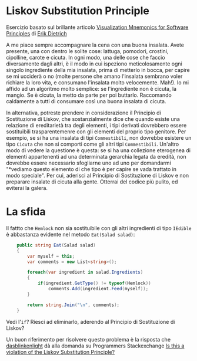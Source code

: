 Liskov Substitution Principle
============================

Esercizio basato sul brillante articolo [Visualization Mnemonics for Software Principles](http://www.daedtech.com/visualization-mnemonics-for-software-principles) di [Erik Dietrich](https://twitter.com/daedtech)

A me piace sempre accompagnare la cena con una buona insalata. Avete presente, una con dentro le solite cose: lattuga, pomodori, crostini, cipolline, carote e cicuta. In ogni modo, una delle cose che faccio diversamente dagli altri, è il modo in cui ispeziono meticolosamente ogni singolo ingrediente della mia insalata, prima di metterlo in bocca, per capire se mi ucciderà o no (molte persone che amano l'insalata sembrano voler richiare la loro vita, e consumano l'insalata molto velocemente. Mah!). Io mi affido ad un algoritmo molto semplice: se l'ingrediente non è cicuta, la mangio. Se è cicuta, la metto da parte per poi buttarlo. Raccomando caldamente a tutti di consumare così una buona insalata di cicuta.


In alternativa, potreste prendere in considerazione il Principio di Sostituzione di Liskov, che sostanzialmente dice che quando esiste una relazione di ereditarietà tra degli elementi, i tipi derivati dovrebbero essere sostituibili trasparentemenre con gli elementi del proprio tipo genitore. Per esempio, se si ha una insalata di tipi `Commestibili`, non dovrebbe esistere un tipo `Cicuta` che non si comporti come gli altri tipi `Commestibili`. Un'altro modo di vedere la questione è questa: se si ha una collezione eterogenea di elementi appartenenti ad una determinata gerarchia legata da eredità, non dovrebbe essere necessario sfogliarne uno ad uno per domandarmi "*vediamo questo elemento di che tipo è per capire se vada trattato in modo speciale". Per cui, aderisci al Principio di Sostituzione di Liskov e non preparare insalate di cicuta alla gente. Otterrai del codice più pulito, ed eviterai la galera.


# La sfida

Il fattto che `Hemlock` non sia sostituibile con gli altri ingredienti di tipo `IEdible` è abbastanza evidente nel metodo `Eat(Salad salad)`:

```csharp
    public string Eat(Salad salad)
    {
        var myself = this;
        var comments = new List<string>();

        foreach(var ingredient in salad.Ingredients)
        {
            if(ingredient.GetType() != typeof(Hemlock))
                comments.Add(ingredient.Feed(myself));
        }

        return string.Join("\n", comments);
    }

```

Vedi l'`if`? Riesci ad eliminarlo, aderendo al Principio di Sostituzione di Liskov?

Un buon riferimento per risolvere questo problema è la risposta che [dasblinkenlight](http://programmers.stackexchange.com/users/44705/dasblinkenlight) dà alla domanda su Programmers Stackexchange [Is this a violation of the Liskov Substitution Principle?](https://programmers.stackexchange.com/questions/170138/is-this-a-violation-of-the-liskov-substitution-principle/170142#170142)
